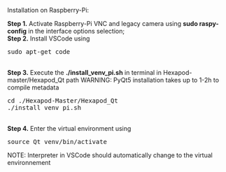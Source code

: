 
Installation on Raspberry-Pi:

<b>Step 1.</b> Activate Raspberry-Pi VNC and  legacy camera using <b>sudo raspy-config</b>  in the interface options selection;
<br/>
<b>Step 2.</b> Install VSCode using
<pre>
sudo apt-get code
</pre>
<br/>
<b>Step 3.</b> Execute the <b>./install_venv_pi.sh</b> in terminal in Hexapod-master/Hexapod_Qt path WARNING: PyQt5 installation takes up to 1-2h to compile metadata
<pre>
cd ./Hexapod-Master/Hexapod_Qt
./install_venv_pi.sh
</pre> 
<br/>
<b>Step 4.</b> Enter the virtual environment using
<pre>
source Qt_venv/bin/activate
</pre> 
NOTE: Interpreter in VSCode should automatically change to the virtual environnement
<br/>
